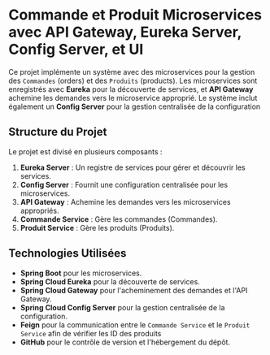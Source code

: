 # Commande et Produit Microservices avec API Gateway, Eureka Server, Config Server, et UI

Ce projet implémente un système avec des microservices pour la gestion des `Commandes` (orders) et des `Produits` (products). Les microservices sont enregistrés avec **Eureka** pour la découverte de services, et **API Gateway** achemine les demandes vers le microservice approprié. Le système inclut également un **Config Server** pour la gestion centralisée de la configuration 
## Structure du Projet

Le projet est divisé en plusieurs composants :

1. **Eureka Server** : Un registre de services pour gérer et découvrir les services.
2. **Config Server** : Fournit une configuration centralisée pour les microservices.
3. **API Gateway** : Achemine les demandes vers les microservices appropriés.
4. **Commande Service** : Gère les commandes (Commandes).
5. **Produit Service** : Gère les produits (Produits).

## Technologies Utilisées

- **Spring Boot** pour les microservices.
- **Spring Cloud Eureka** pour la découverte de services.
- **Spring Cloud Gateway** pour l'acheminement des demandes et l'API Gateway.
- **Spring Cloud Config Server** pour la gestion centralisée de la configuration.
- **Feign** pour la communication entre le `Commande Service` et le `Produit Service` afin de vérifier les ID des produits
- **GitHub** pour le contrôle de version et l'hébergement du dépôt.
